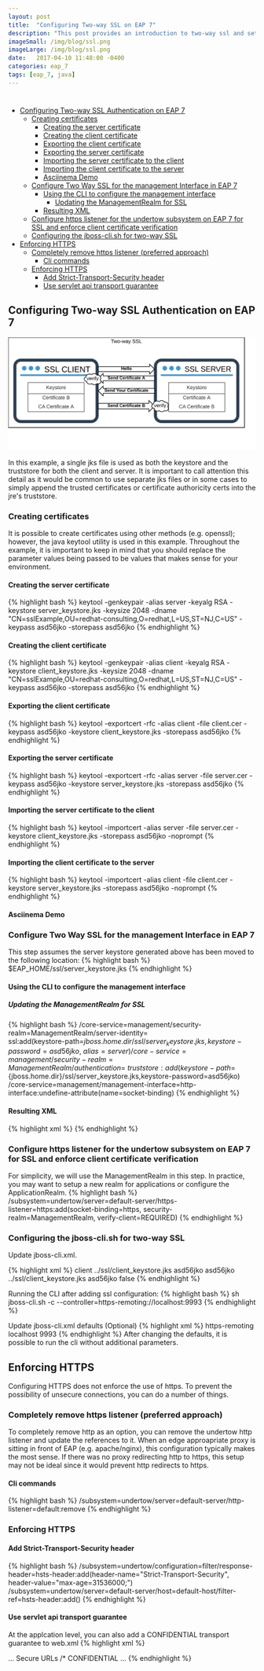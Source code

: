 ```yaml
---
layout: post
title:  "Configuring Two-way SSL on EAP 7"
description: "This post provides an introduction to two-way ssl and setup on EAP 7"
imageSmall: /img/blog/ssl.png
imageLarge: /img/blog/ssl.png
date:   2017-04-10 11:48:00 -0400
categories: eap_7
tags: [eap_7, java]
---
```


<h1 style="page-break-before:always;"></h1>
<!-- MarkdownTOC -->

- [Configuring Two-way SSL Authentication on EAP 7](#configuring-two-way-ssl-authentication-on-eap-7)
    - [Creating certificates](#creating-certificates)
        - [Creating the server certificate](#creating-the-server-certificate)
        - [Creating the client certificate](#creating-the-client-certificate)
        - [Exporting the client certificate](#exporting-the-client-certificate)
        - [Exporting the server certificate](#exporting-the-server-certificate)
        - [Importing the server certificate to the client](#importing-the-server-certificate-to-the-client)
        - [Importing the client certificate to the server](#importing-the-client-certificate-to-the-server)
        - [Asciinema Demo](#asciinema-demo)
    - [Configure Two Way SSL for the management Interface in EAP 7](#configure-two-way-ssl-for-the-management-interface-in-eap-7)
        - [Using the CLI to configure the management interface](#using-the-cli-to-configure-the-management-interface)
            - [Updating the ManagementRealm for SSL](#updating-the-managementrealm-for-ssl)
        - [Resulting XML](#resulting-xml)
    - [Configure https listener for the undertow subsystem on EAP 7 for SSL and enforce client certificate verification](#configure-https-listener-for-the-undertow-subsystem-on-eap-7-for-ssl-and-enforce-client-certificate-verification)
    - [Configuring the jboss-cli.sh for two-way SSL](#configuring-the-jboss-clish-for-two-way-ssl)
- [Enforcing HTTPS](#enforcing-https)
    - [Completely remove https listener \(preferred approach\)](#completely-remove-https-listener-preferred-approach)
        - [Cli commands](#cli-commands)
    - [Enforcing HTTPS](#enforcing-https-1)
        - [Add Strict-Transport-Security header](#add-strict-transport-security-header)
        - [Use servlet api transport guarantee](#use-servlet-api-transport-guarantee)

<!-- /MarkdownTOC -->


## Configuring Two-way SSL Authentication on EAP 7

![two-way_ssl_eap_7](/img/blog/two-way_ssl_eap_7.png)

In this example, a single jks file is used as both the keystore and the truststore for both the client and server. It is important to call attention this detail as it would be common to use separate jks files or in some cases to simply append the trusted certificates or certificate authoricity certs into the jre's truststore.


### Creating certificates

It is possible to create certificates using other methods (e.g. openssl); however, the java keytool utility is used in this example. Throughout the example, it is important to keep in mind that you should replace the parameter values being passed to be values that makes sense for your environment.

#### Creating the server certificate 

{% highlight bash %}
keytool -genkeypair -alias server -keyalg RSA -keystore server_keystore.jks -keysize 2048 -dname "CN=sslExample,OU=redhat-consulting,O=redhat,L=US,ST=NJ,C=US" -keypass asd56jko -storepass asd56jko
{% endhighlight %} 

#### Creating the client certificate 

{% highlight bash %}
keytool -genkeypair -alias client -keyalg RSA -keystore client_keystore.jks -keysize 2048 -dname "CN=sslExample,OU=redhat-consulting,O=redhat,L=US,ST=NJ,C=US" -keypass asd56jko -storepass asd56jko
{% endhighlight %} 

#### Exporting the client certificate

{% highlight bash %}
keytool -exportcert -rfc -alias client -file client.cer -keypass asd56jko -keystore client_keystore.jks -storepass asd56jko
{% endhighlight %} 


#### Exporting the server certificate

{% highlight bash %}
keytool -exportcert -rfc -alias server -file server.cer -keypass asd56jko -keystore server_keystore.jks -storepass asd56jko
{% endhighlight %} 

#### Importing the server certificate to the client 

{% highlight bash %}
keytool -importcert -alias server -file server.cer -keystore client_keystore.jks -storepass asd56jko -noprompt
{% endhighlight %} 

#### Importing the client certificate to the server 

{% highlight bash %}
keytool -importcert -alias client -file client.cer -keystore server_keystore.jks -storepass asd56jko -noprompt
{% endhighlight %} 

#### Asciinema Demo 
<script type="text/javascript" src="https://asciinema.org/a/cms9iztfzalatg83g4l71z0kt.js" id="asciicast-cms9iztfzalatg83g4l71z0kt?speed=2" async></script>

### Configure Two Way SSL for the management Interface in EAP 7

This step assumes the server keystore generated above has been moved to the following location:
{% highlight bash %}
$EAP_HOME/ssl/server_keystore.jks
{% endhighlight %} 

#### Using the CLI to configure the management interface

##### Updating the ManagementRealm for SSL

{% highlight bash %}
/core-service=management/security-realm=ManagementRealm/server-identity= \
ssl:add(keystore-path=${jboss.home.dir}/ssl/server_keystore.jks, keystore-password=asd56jko, \
alias=server)
/core-service=management/security-realm=ManagementRealm/authentication= \
truststore:add(keystore-path=${jboss.home.dir}/ssl/server_keystore.jks,keystore-password=asd56jko)
/core-service=management/management-interface=http-interface:undefine-attribute(name=socket-binding)
{% endhighlight %} 

#### Resulting XML

{% highlight xml %}
<server-identities>
    <ssl>
        <keystore path="${jboss.home.dir}/ssl/server_keystore.jks" keystore-password="asd56jko" alias="server"/>
    </ssl>
</server-identities>
<authentication>
    <truststore path="${jboss.home.dir}/ssl/server_keystore.jks" keystore-password="asd56jko"/>
    <local default-user="$local" skip-group-loading="true"/>
    <properties path="mgmt-users.properties" relative-to="jboss.server.config.dir"/>
</authentication>
<authorization map-groups-to-roles="false">
    <properties path="mgmt-groups.properties" relative-to="jboss.server.config.dir"/>
</authorization>
</security-realm>
{% endhighlight %} 

### Configure https listener for the undertow subsystem on EAP 7 for SSL and enforce client certificate verification
For simplicity, we will use the ManagementRealm in this step. In practice, you may want to setup a new realm for applications or configure the ApplicationRealm.
{% highlight bash %}
/subsystem=undertow/server=default-server/https-listener=https:add(socket-binding=https, security-realm=ManagementRealm, verify-client=REQUIRED)
{% endhighlight %} 

### Configuring the jboss-cli.sh for two-way SSL
Update jboss-cli.xml.

{% highlight xml %}
<ssl>
    <alias>client</alias>
    <key-store>../ssl/client_keystore.jks</key-store>
    <key-store-password>asd56jko</key-store-password>
    <key-password>asd56jko</key-password>
    <trust-store>../ssl/client_keystore.jks</trust-store>
    <trust-store-password>asd56jko</trust-store-password>
    <modify-trust-store>false</modify-trust-store>
</ssl>
{% endhighlight %} 

Running the CLI after adding ssl configuration:
{% highlight bash %}
sh jboss-cli.sh -c --controller=https-remoting://localhost:9993
{% endhighlight %} 

Update jboss-cli.xml defaults (Optional)
{% highlight xml %}
<default-controller>
    <protocol>https-remoting</protocol>
    <host>localhost</host>
    <port>9993</port>
</default-controller>
{% endhighlight %} 
After changing the defaults, it is possible to run the cli without additional parameters.
</web-app>

## Enforcing HTTPS
Configuring HTTPS does not enforce the use of https. To prevent the possibility of unsecure connections, you can do a number of things.

### Completely remove https listener (preferred approach)
To completely remove http as an option, you can remove the undertow http listener and update the references to it. When an edge approapriate proxy is sitting in front of EAP (e.g. apache/nginx), this configuration typically makes the most sense. If there was no proxy redirecting http to https, this setup may not be ideal since it would prevent http redirects to https.

#### Cli commands
{% highlight bash %}
/subsystem=undertow/server=default-server/http-listener=default:remove
{% endhighlight %} 

### Enforcing HTTPS 


#### Add Strict-Transport-Security header 

{% highlight bash %}
/subsystem=undertow/configuration=filter/response-header=hsts-header:add(header-name="Strict-Transport-Security", header-value="max-age=31536000;")
/subsystem=undertow/server=default-server/host=default-host/filter-ref=hsts-header:add()
{% endhighlight %} 

#### Use servlet api transport guarantee
At the applcation level, you can also add a CONFIDENTIAL transport guarantee to web.xml
 {% highlight xml %}
 <?xml version="1.0" encoding="UTF-8"?>
<web-app xmlns="http://java.sun.com/xml/ns/javaee"
xmlns:xsi="http://www.w3.org/2001/XMLSchema-instance"
version="3.0"
xsi:schemaLocation="http://java.sun.com/xml/ns/javaee http://java.sun.com/xml/ns/javaee/web-app_3_0.xsd">
  ...
  <security-constraint>
    <web-resource-collection>
        <web-resource-name>Secure URLs</web-resource-name>
        <url-pattern>/*</url-pattern>
    </web-resource-collection>
    <user-data-constraint>
        <transport-guarantee>CONFIDENTIAL</transport-guarantee>
    </user-data-constraint>
  </security-constraint>
  ...
  </web-app>
 {% endhighlight %} 

<h1 style="page-break-before:always;"></h1>